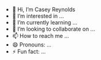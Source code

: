 - 👋 Hi, I’m Casey Reynolds
- 👀 I’m interested in ...
- 🌱 I’m currently learning ...
- 💞️ I’m looking to collaborate on ...
- 📫 How to reach me ...
- 😄 Pronouns: ...
- ⚡ Fun fact: ...

<!---
xjbjc/xjbjc is a ✨ special ✨ repository because its `README.md` (this file) appears on your GitHub profile.
You can click the Preview link to take a look at your changes.
--->

